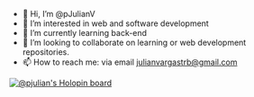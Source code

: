 - 👋 Hi, I’m @pJulianV
- 👀 I’m interested in web and software development
- 🌱 I’m currently learning back-end
- 💞️ I’m looking to collaborate on learning or web development repositories.
- 📫 How to reach me: via email julianvargastrb@gmail.com

<!---
pJulianV/pJulianV is a ✨ special ✨ repository because its `README.md` (this file) appears on your GitHub profile.
You can click the Preview link to take a look at your changes.

mmm ok.
--->

[![@pjulian's Holopin board](https://holopin.me/pjulian)](https://holopin.io/@pjulian)

